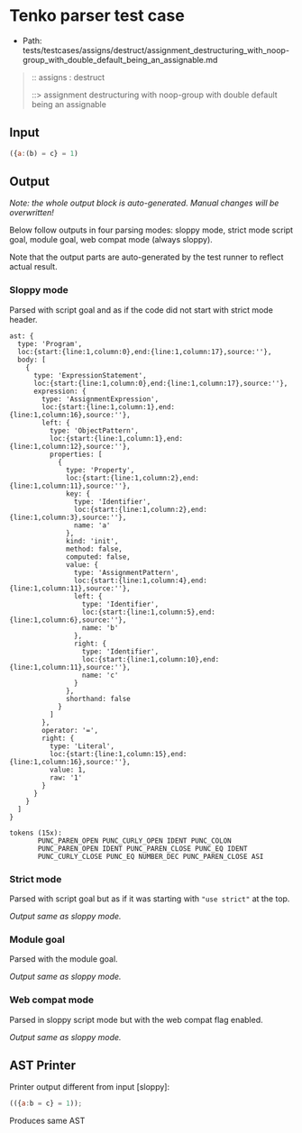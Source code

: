 # Tenko parser test case

- Path: tests/testcases/assigns/destruct/assignment_destructuring_with_noop-group_with_double_default_being_an_assignable.md

> :: assigns : destruct
>
> ::> assignment destructuring with noop-group with double default being an assignable

## Input

`````js
({a:(b) = c} = 1)
`````

## Output

_Note: the whole output block is auto-generated. Manual changes will be overwritten!_

Below follow outputs in four parsing modes: sloppy mode, strict mode script goal, module goal, web compat mode (always sloppy).

Note that the output parts are auto-generated by the test runner to reflect actual result.

### Sloppy mode

Parsed with script goal and as if the code did not start with strict mode header.

`````
ast: {
  type: 'Program',
  loc:{start:{line:1,column:0},end:{line:1,column:17},source:''},
  body: [
    {
      type: 'ExpressionStatement',
      loc:{start:{line:1,column:0},end:{line:1,column:17},source:''},
      expression: {
        type: 'AssignmentExpression',
        loc:{start:{line:1,column:1},end:{line:1,column:16},source:''},
        left: {
          type: 'ObjectPattern',
          loc:{start:{line:1,column:1},end:{line:1,column:12},source:''},
          properties: [
            {
              type: 'Property',
              loc:{start:{line:1,column:2},end:{line:1,column:11},source:''},
              key: {
                type: 'Identifier',
                loc:{start:{line:1,column:2},end:{line:1,column:3},source:''},
                name: 'a'
              },
              kind: 'init',
              method: false,
              computed: false,
              value: {
                type: 'AssignmentPattern',
                loc:{start:{line:1,column:4},end:{line:1,column:11},source:''},
                left: {
                  type: 'Identifier',
                  loc:{start:{line:1,column:5},end:{line:1,column:6},source:''},
                  name: 'b'
                },
                right: {
                  type: 'Identifier',
                  loc:{start:{line:1,column:10},end:{line:1,column:11},source:''},
                  name: 'c'
                }
              },
              shorthand: false
            }
          ]
        },
        operator: '=',
        right: {
          type: 'Literal',
          loc:{start:{line:1,column:15},end:{line:1,column:16},source:''},
          value: 1,
          raw: '1'
        }
      }
    }
  ]
}

tokens (15x):
       PUNC_PAREN_OPEN PUNC_CURLY_OPEN IDENT PUNC_COLON
       PUNC_PAREN_OPEN IDENT PUNC_PAREN_CLOSE PUNC_EQ IDENT
       PUNC_CURLY_CLOSE PUNC_EQ NUMBER_DEC PUNC_PAREN_CLOSE ASI
`````

### Strict mode

Parsed with script goal but as if it was starting with `"use strict"` at the top.

_Output same as sloppy mode._

### Module goal

Parsed with the module goal.

_Output same as sloppy mode._

### Web compat mode

Parsed in sloppy script mode but with the web compat flag enabled.

_Output same as sloppy mode._

## AST Printer

Printer output different from input [sloppy]:

````js
(({a:b = c} = 1));
````

Produces same AST
